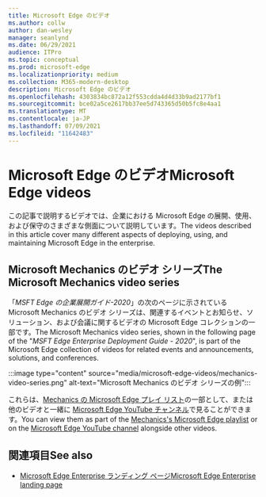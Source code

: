 ```yaml
---
title: Microsoft Edge のビデオ
ms.author: collw
author: dan-wesley
manager: seanlynd
ms.date: 06/29/2021
audience: ITPro
ms.topic: conceptual
ms.prod: microsoft-edge
ms.localizationpriority: medium
ms.collection: M365-modern-desktop
description: Microsoft Edge のビデオ
ms.openlocfilehash: 4303834bc872a12f553cdda4d4d33b9ad2177bf1
ms.sourcegitcommit: bce02a5ce2617bb37ee5d743365d50b5fc8e4aa1
ms.translationtype: MT
ms.contentlocale: ja-JP
ms.lasthandoff: 07/09/2021
ms.locfileid: "11642483"
---
```

# <a name="microsoft-edge-videos"></a><span data-ttu-id="ea083-103">Microsoft Edge のビデオ</span><span class="sxs-lookup"><span data-stu-id="ea083-103">Microsoft Edge videos</span></span>

<span data-ttu-id="ea083-104">この記事で説明するビデオでは、企業における Microsoft Edge の展開、使用、および保守のさまざまな側面について説明しています。</span><span class="sxs-lookup"><span data-stu-id="ea083-104">The videos described in this article cover many different aspects of deploying, using, and maintaining Microsoft Edge in the enterprise.</span></span>

## <a name="the-microsoft-mechanics-video-series"></a><span data-ttu-id="ea083-105">Microsoft Mechanics のビデオ シリーズ</span><span class="sxs-lookup"><span data-stu-id="ea083-105">The Microsoft Mechanics video series</span></span>

<span data-ttu-id="ea083-106">「*MSFT Edge の企業展開ガイド-2020*」の次のページに示されている Microsoft Mechanics のビデオ シリーズは、関連するイベントとお知らせ、ソリューション、および会議に関するビデオの Microsoft Edge コレクションの一部です。</span><span class="sxs-lookup"><span data-stu-id="ea083-106">The Microsoft Mechanics video series, shown in the following page of the "*MSFT Edge Enterprise Deployment Guide - 2020*", is part of the Microsoft Edge collection of videos for related events and announcements, solutions, and conferences.</span></span>

:::image type="content" source="media/microsoft-edge-videos/mechanics-video-series.png" alt-text="Microsoft Mechanics のビデオ シリーズの例":::

<span data-ttu-id="ea083-108">これらは、[Mechanics の Microsoft Edge プレイ リスト](https://www.youtube.com/playlist?list=PLXtHYVsvn_b-uXh1tMeYpT-0iD8tD3tFy)の一部として、または他のビデオと一緒に [Microsoft Edge YouTube チャンネル](https://www.youtube.com/channel/UCIGx7oT8p6-jUpOfg98yelA)で見ることができます。</span><span class="sxs-lookup"><span data-stu-id="ea083-108">You can view them as part of the [Mechanics's Microsoft Edge playlist](https://www.youtube.com/playlist?list=PLXtHYVsvn_b-uXh1tMeYpT-0iD8tD3tFy) or on the [Microsoft Edge YouTube channel](https://www.youtube.com/channel/UCIGx7oT8p6-jUpOfg98yelA) alongside other videos.</span></span>

## <a name="see-also"></a><span data-ttu-id="ea083-109">関連項目</span><span class="sxs-lookup"><span data-stu-id="ea083-109">See also</span></span>

- [<span data-ttu-id="ea083-110">Microsoft Edge Enterprise ランディング ページ</span><span class="sxs-lookup"><span data-stu-id="ea083-110">Microsoft Edge Enterprise landing page</span></span>](https://aka.ms/EdgeEnterprise)